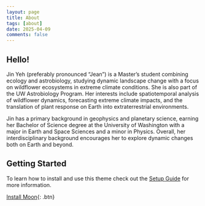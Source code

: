 ```yaml
---
layout: page
title: About
tags: [about]
date: 2025-04-09
comments: false
---
```


## Hello!

Jin Yeh (preferably pronounced “Jean”) is a Master’s student combining ecology and astrobiology, studying dynamic
landscape change with a focus on wildflower ecosystems in extreme climate conditions. She is also part of the
UW Astrobiology Program. Her interests include spatiotemporal analysis of wildflower dynamics, forecasting extreme
climate impacts, and the translation of plant response on Earth into extraterrestrial environments.

Jin has a primary background in geophysics and planetary science, earning her Bachelor of Science degree at
the University of Washington with a major in Earth and Space Sciences and a minor in Physics. Overall,
her interdisciplinary background encourages her to explore dynamic changes both on Earth and beyond.

## Getting Started

To learn how to install and use this theme check out the [Setup Guide](http://taylantatli.me/Moon/moon-theme/) for more information.

[Install Moon](https://github.com/TolgaTatli/Moonrise){: .btn}

